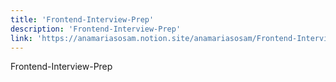 ```yaml
---
title: 'Frontend-Interview-Prep'
description: 'Frontend-Interview-Prep'
link: 'https://anamariasosam.notion.site/anamariasosam/Frontend-Interview-Prep-3e7303efa40c457680f22b416d387df1'
---
```

Frontend-Interview-Prep
